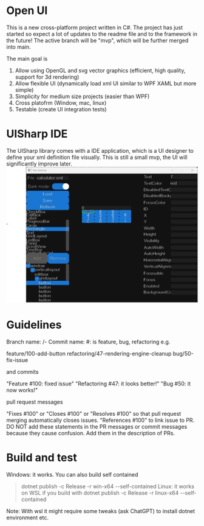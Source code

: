 # Open UI
This is a new cross-platform project written in C#.
The project has just started so expect a lot of updates to the readme file and to the framework in the future!
The active branch will be "mvp", which will be further merged into main.

The main goal is
1. Allow using OpenGL and svg vector graphics (efficient, high quality, support for 3d rendering)
2. Allow flexible UI (dynamically load xml UI similar to WPF XAML but more simple)
3. Simplicity for medium size projects (easier than WPF)
4. Cross platofrm (Window, mac, linux)
5. Testable (create UI integration tests)

# UISharp IDE
The UISharp library comes with a IDE application, which is a UI designer to define your xml definition file visually.
This is still a small mvp, the UI will significantly improve later.
![UISharp IDE](doc/Demo.png)

# Guidelines
Branch name: <type>/<issue number>-<description>
Commit name: <type> #<issue number>: <message>
<type> is feature, bug, refactoring
e.g.

feature/100-add-button
refactoring/47-rendering-engine-cleanup
bug/50-fix-issue

and commits

"Feature #100: fixed issue"
"Refactoring #47: it looks better!"
"Bug #50: it now works!"

pull request messages

"Fixes #100" or "Closes #100" or "Resolves #100" so that pull request merging automatically closes issues.
"References #100" to link issue to PR.
DO NOT add these statements in the PR messages or commit messages because they cause confusion. Add them in the description of PRs.

# Build and test
Windows: it works. You can also build self contained
> dotnet publish -c Release -r win-x64 --self-contained
Linux: it works on WSL if you build with
> dotnet publish -c Release -r linux-x64 --self-contained

Note: With wsl it might require some tweaks (ask ChatGPT) to install dotnet environment etc.